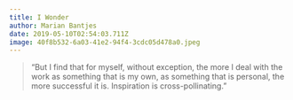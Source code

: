 ```yaml
---
title: I Wonder
author: Marian Bantjes
date: 2019-05-10T02:54:03.711Z
image: 40f8b532-6a03-41e2-94f4-3cdc05d478a0.jpeg
---
```

> “But I find that for myself, without exception, the more I deal with the work as something that is my own, as something that is personal, the more successful it is. Inspiration is cross-pollinating.”